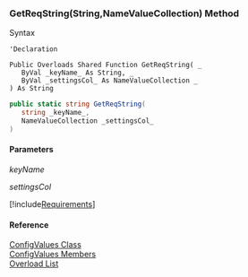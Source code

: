 ﻿### GetReqString(String,NameValueCollection) Method

Syntax

```vbnet
'Declaration

Public Overloads Shared Function GetReqString( _
   ByVal _keyName_ As String, _
   ByVal _settingsCol_ As NameValueCollection _
) As String
```

```csharp
public static string GetReqString( 
   string _keyName_,
   NameValueCollection _settingsCol_
)
```

#### Parameters

_keyName_

_settingsCol_

[!include[Requirements](../partials/requirements.md)]

#### Reference

[ConfigValues Class](FChoice.Common~FChoice.Common.ConfigValues.md)  
[ConfigValues Members](FChoice.Common~FChoice.Common.ConfigValues_members.md)  
[Overload List](FChoice.Common~FChoice.Common.ConfigValues~GetReqString.md)